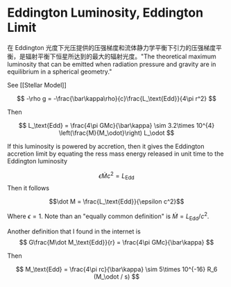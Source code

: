 # Eddington Luminosity, Eddington Limit
在 Eddington 光度下光压提供的压强梯度和流体静力学平衡下引力的压强梯度平衡，是辐射平衡下恒星所达到的最大的辐射光度。"The theoretical maximum luminosity that can be emitted when radiation pressure and gravity are in equilibrium in a spherical geometry."


See [[Stellar Model]]

$$
-\rho g = -\frac{\bar\kappa\rho}{c}\frac{L_\text{Edd}}{4\pi r^2} 
$$

Then

$$
L_\text{Edd} = \frac{4\pi GMc}{\bar\kappa} \sim 3.2\times 10^{4} \left(\frac{M}{M_\odot}\right) L_\odot
$$

If this luminosity is powered by accretion, then it gives the Eddington accretion limit by equating the ress mass energy released in unit time to the Eddington luminosity

$$
\epsilon \dot M c^2 = L_\text{Edd}
$$
Then it follows

$$\dot M = \frac{L_\text{Edd}}{\epsilon c^2}$$

Where $\epsilon=1$. Note than an "equally common definition" is $\dot M = L_\text{Edd}/c^2$.

Another definition that I found in the internet is
$$
G\frac{M\dot M_\text{Edd}}{r} = \frac{4\pi GMc}{\bar\kappa}
$$

Then

$$
M_\text{Edd} = \frac{4\pi rc}{\bar\kappa} \sim 5\times 10^{-16} R_6 (M_\odot / s)
$$
